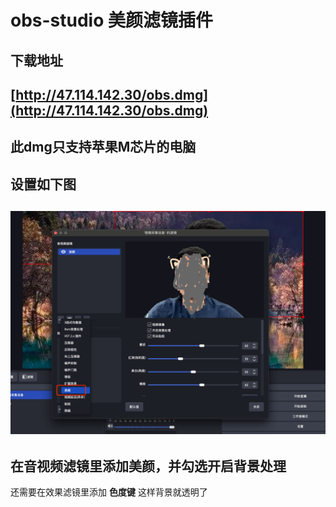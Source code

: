 # obs-studio 美颜滤镜插件
下载地址
-------
[http://47.114.142.30/obs.dmg](http://47.114.142.30/obs.dmg)
-------
此dmg只支持苹果M芯片的电脑
-------
设置如下图
-------
![1](assets/1.jpg)
-------
在音视频滤镜里添加**美颜**，并勾选**开启背景处理**
-------
还需要在效果滤镜里添加 **色度键**  这样背景就透明了

